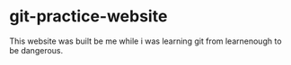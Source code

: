 # git-practice-website
This website was built be me while i was learning git from learnenough to be dangerous.
